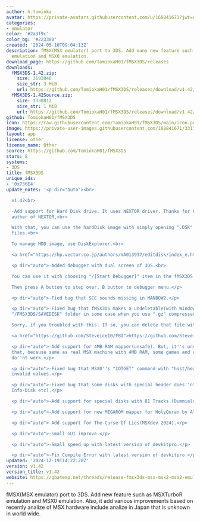 ```yaml
---
author: h.tomioka
avatar: https://private-avatars.githubusercontent.com/u/168841671?jwt=eyJhbGciOiJIUzI1NiIsInR5cCI6IkpXVCJ9.eyJpc3MiOiJnaXRodWIuY29tIiwiYXVkIjoicmF3LmdpdGh1YnVzZXJjb250ZW50LmNvbSIsImtleSI6ImtleTEiLCJleHAiOjE3MzQ2Mjg2MjAsIm5iZiI6MTczNDYyNzQyMCwicGF0aCI6Ii91LzE2ODg0MTY3MSJ9.FzL3r9TqZqNkyOQ-9YMHAmi5EGbwgbuHPF7-MnS5gB4&v=4
categories:
- emulator
color: '#2a3f9c'
color_bg: '#223380'
created: '2024-05-10T09:04:13Z'
description: fMSX(MSX emulator) port to 3DS. Add many new feature such as MSXTurboR
  emulation and MSX0 emulation.
download_page: https://github.com/TomiokaH01/fMSX3DS/releases
downloads:
  fMSX3DS-1.42.zip:
    size: 3593840
    size_str: 3 MiB
    url: https://github.com/TomiokaH01/fMSX3DS/releases/download/v1.42/fMSX3DS-1.42.zip
  fMSX3DS-1.42Source.zip:
    size: 1330812
    size_str: 1 MiB
    url: https://github.com/TomiokaH01/fMSX3DS/releases/download/v1.42/fMSX3DS-1.42Source.zip
github: TomiokaH01/fMSX3DS
icon: https://raw.githubusercontent.com/TomiokaH01/fMSX3DS/main/icon.png
image: https://private-user-images.githubusercontent.com/168841671/331778903-f7ffcd0d-c1e9-4db4-a4ee-03b29ebc79b5.png?jwt=eyJhbGciOiJIUzI1NiIsInR5cCI6IkpXVCJ9.eyJpc3MiOiJnaXRodWIuY29tIiwiYXVkIjoicmF3LmdpdGh1YnVzZXJjb250ZW50LmNvbSIsImtleSI6ImtleTUiLCJleHAiOjE3MjM0MTcyNDAsIm5iZiI6MTcyMzQxNjk0MCwicGF0aCI6Ii8xNjg4NDE2NzEvMzMxNzc4OTAzLWY3ZmZjZDBkLWMxZTktNGRiNC1hNGVlLTAzYjI5ZWJjNzliNS5wbmc_WC1BbXotQWxnb3JpdGhtPUFXUzQtSE1BQy1TSEEyNTYmWC1BbXotQ3JlZGVudGlhbD1BS0lBVkNPRFlMU0E1M1BRSzRaQSUyRjIwMjQwODExJTJGdXMtZWFzdC0xJTJGczMlMkZhd3M0X3JlcXVlc3QmWC1BbXotRGF0ZT0yMDI0MDgxMVQyMjU1NDBaJlgtQW16LUV4cGlyZXM9MzAwJlgtQW16LVNpZ25hdHVyZT03ZjA3MjE1NGNhZTM1NmNjODQyOWI0NTU3ZGZmZjM4YzdiNzQyYzVlYTFjYjYwYzJjMzllZmIxZjIwZDlmN2M0JlgtQW16LVNpZ25lZEhlYWRlcnM9aG9zdCZhY3Rvcl9pZD0wJmtleV9pZD0wJnJlcG9faWQ9MCJ9.hTvWFkt8-Lo3mxlhW7mNxgO6H6uXSIf_B7dfbUojzEc
layout: app
license: other
license_name: Other
source: https://github.com/TomiokaH01/fMSX3DS
stars: 8
systems:
- 3DS
title: fMSX3DS
unique_ids:
- '0x736E4'
update_notes: '<p dir="auto"><br>

  v1.42<br>

  -Add support for Hard Disk drive. It uses NEXTOR driver. Thanks for Konamiman, the
  auther of NEXTOR,<br>

  With that, you can use the hardDisk image with simply opening ".DSK" disk image
  files.<br>

  To manage HDD image, use DiskExplorer.<br>

  <a href="https://hp.vector.co.jp/authors/VA013937/editdisk/index_e.html" rel="nofollow">https://hp.vector.co.jp/authors/VA013937/editdisk/index_e.html</a></p>

  <p dir="auto">-Added debugger with dual screen of 3DS.<br>

  You can use it with choosing "/[Start Debugger]" item in the fMSX3DS system menu.<br>

  Then press A button to step over, B button to debugger menu.</p>

  <p dir="auto">-Fied bug that SCC sounds missing in MANBOW2.</p>

  <p dir="auto">-Fixed bug that fMSX3DS makes a undeletable(with Windows) file in
  "/FMSX3DS/SAVEDISK" folder in some case when you use ".gz" compressed disk files.<br>

  Sorry, if you troubled with this. If so, you can delete that file with FBI.<br>

  <a href="https://github.com/Steveice10/FBI">https://github.com/Steveice10/FBI</a></p>

  <p dir="auto">-Add support for 4MB RAM mapper(unsafe). But, it''s unsafe to use
  that, because same as real MSX machine with 4MB RAM, some games and applications
  do''nt work.</p>

  <p dir="auto">-Fixed bug that MSX0''s "IOTGET" command with "host/heap" node shows
  invalid values.</p>

  <p dir="auto">-Fixed bug that some disks with special header does''nt work(MSX-Fun
  Info-Disk etc).</p>

  <p dir="auto">-Add support for special disks with 81 Tracks.(Dummieland etc).</p>

  <p dir="auto">-Add support for new MEGAROM mapper for HolyQuran by Al Alamiah.</p>

  <p dir="auto">-Add support for The Curse Of Lies(MSXdev 2024).</p>

  <p dir="auto">-Small GUI improve.</p>

  <p dir="auto">-Small speed up with latest version of devkitpro.</p>

  <p dir="auto">-Fix Compile Error with latest version of devkitpro.</p>'
updated: '2024-12-19T14:22:28Z'
version: v1.42
version_title: v1.42
website: https://gbatemp.net/threads/release-fmsx3ds-msx-msx2-msx2-emulator-with-new-feature-for-3ds.637072/
---
```

fMSX(MSX emulator) port to 3DS. Add new feature such as MSXTurboR emulation and MSX0 emulation.
Also, it add various improvements based on recently analize of MSX hardware
include analize in Japan that is unknown in world wide.